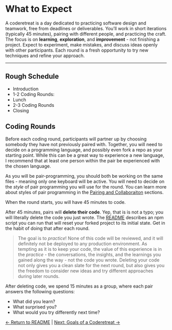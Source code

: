# What to Expect

A coderetreat is a day dedicated to practicing software design and teamwork, free from deadlines or deliverables. You’ll work in short iterations (typically 45 minutes), pairing with different people, and practicing the craft. The focus is on **learning**, **exploration**, and **improvement** - not finishing a project. Expect to experiment, make mistakes, and discuss ideas openly with other participants. Each round is a fresh opportunity to try new techniques and refine your approach.

---

## Rough Schedule

- Introduction
- 1-2 Coding Rounds:
- Lunch
- 2-3 Coding Rounds
- Closing

## Coding Rounds

Before each coding round, participants will partner up by choosing somebody they have not previously paired with. Together, you will need to decide on a programming language, and possibly even fork a repo as your starting point. While this can be a great way to experience a new language, I recommend that at least one person within the pair be experienced with the chosen language.

As you will be pair-programming, you should both be working on the same files - meaning only one keyboard will be active. You will need to decide on the _style_ of pair programming you will use for the round. You can learn more about styles of pair programming in the [Pairing and Collaboraiton](./pairing-and-collaboration.md) sections.

When the round starts, you will have 45 minutes to code.

After 45 minutes, pairs will **delete their code**. Yep, that is is not a typo; you will literally delete the code you just wrote. The [README](../README.md) describes an npm script you can run that will reset your forked project to its initial state. Get in the habit of doing that after each round.

> The goal is to _practice_! None of this code will be reviewed, and it will definitely not be deployed to any production environment. As tempting as it is to keep your code, the value of this experience is in the _practice_ - the conversations, the insights, and the learnings you gained along the way - not the code you wrote. Deleting your code not only gives you a clean slate for the next round, but also gives you the freedom to consider new ideas and try different approaches during later rounds.

After deleting code, we spend 15 minutes as a group, where each pair answers the following questions:

- What did you learn?
- What surprised you?
- What would you try differently next time?

[← Return to README](../README.md) | [Next: Goals of a Coderetreat →](./goals.md)
